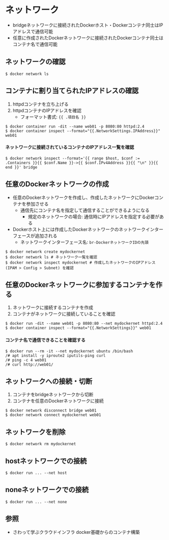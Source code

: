 # ネットワーク
- bridgeネットワークに接続されたDockerホスト・Dockerコンテナ同士はIPアドレスで通信可能
- 任意に作成されたDockerネットワークに接続されたDockerコンテナ同士はコンテナ名で通信可能

## ネットワークの確認
```
$ docker network ls
```

## コンテナに割り当てられたIPアドレスの確認
1. httpdコンテナを立ち上げる
2. httpdコンテナのIPアドレスを確認
    - フォーマット書式: `{{ .項目名 }}`

```
$ docker container run -dit --name web01 -p 8080:80 httpd:2.4
$ docker container inspect --format="{{.NetworkSettings.IPAddress}}" web01
```

#### ネットワークに接続されているコンテナのIPアドレス一覧を確認

```
$ docker network inspect --format='{{ range $host, $conf := .Containers }}{{ $conf.Name }}->{{ $conf.IPv4Address }}{{ "\n" }}{{ end }}' bridge
```

## 任意のDockerネットワークの作成
- 任意のDockerネットワークを作成し、作成したネットワークにDockerコンテナを参加させる
  - 通信先にコンテナ名を指定して通信することができるようになる
    - 規定のネットワークの場合: 通信時にIPアドレスを指定する必要がある
- Dockerホスト上には作成したDockerネットワークのネットワークインターフェースが追加される
  - ネットワークインターフェース名: `br-DockerネットワークIDの先頭`

```
$ docker network create mydockernet
$ docker network ls # ネットワーク一覧を確認
$ docker network inspect mydockernet # 作成したネットワークのIPアドレス (IPAM > Config > Subnet) を確認
```

## 任意のDockerネットワークに参加するコンテナを作る
1. ネットワークに接続するコンテナを作成
2. コンテナがネットワークに接続していることを確認

```
$ docker run -dit --name web01 -p 8080:80 --net mydockernet httpd:2.4
$ docker container inspect --format="{{.NetworkSettings}}" web01
```

#### コンテナ名で通信できることを確認する
```
$ docker run --rm -it --net mydockernet ubuntu /bin/bash
/# apt install -y iproute2 iputils-ping curl
/# ping -c 4 web01
/# curl http://web01/
```

## ネットワークへの接続・切断
1. コンテナをbridgeネットワークから切断
2. コンテナを任意のDockerネットワークに接続

```
$ docker network disconnect bridge web01
$ docker network connect mydockernet web01
```

## ネットワークを削除
```
$ docker network rm mydockernet
```

## hostネットワークでの接続

```
$ docker run ... --net host
```

## noneネットワークでの接続

```
$ docker run ... --net none
```

## 参照
- さわって学ぶクラウドインフラ docker基礎からのコンテナ構築
